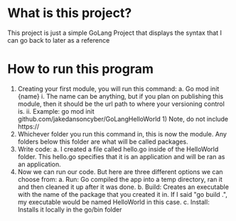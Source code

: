 # What is this project?

This project is just a simple GoLang Project that displays the syntax that I can go back to later as a reference

# How to run this program

1. Creating your first module, you will run this command:
	a. Go mod init {name}
		i. The name can be anything, but if you plan on publishing this module, then it should be the url path to where your versioning control is.
		ii. Example: go mod init github.com/jakedansoncyber/GoLangHelloWorld
			1) Note, do not include https://
2. Whichever folder you run this command in, this is now the module. Any folders below this folder are what will be called packages. 
3. Write code:
	a. I created a file called hello.go inside of the HelloWorld folder. This hello.go specifies that it is an application and will be ran as an application.
4. Now we can run our code. But here are three different options we can choose from:
	a. Run: Go compiled the app into a temp directory, ran it and then cleaned it up after it was done.
	b. Build: Creates an executable with the name of the package that you created it in. If I said "go build .", my executable would be named HelloWorld in this case.
	c. Install: Installs it locally in the go/bin folder
